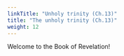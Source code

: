 ```yaml
---
linkTitle: "Unholy trinity (Ch.13)"
title: "The unholy trinity (Ch.13)"
weight: 12
---
```


Welcome to the Book of Revelation!

<!--more-->
